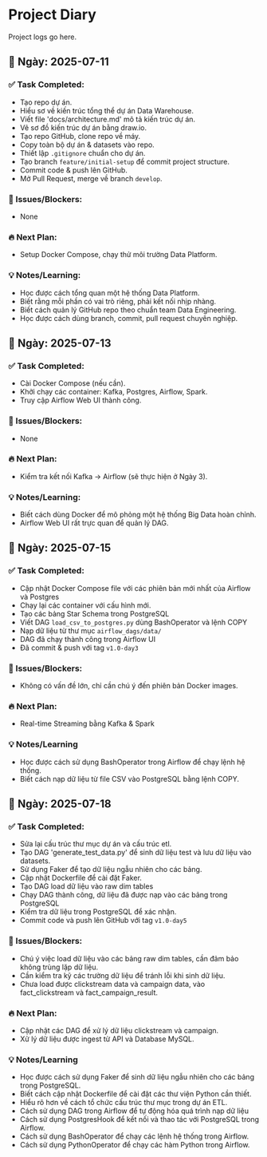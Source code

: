 # Project Diary

Project logs go here.

## 📅 Ngày: 2025-07-11
### ✅ Task Completed:
- Tạo repo dự án.
- Hiểu sơ về kiến trúc tổng thể dự án Data Warehouse.
- Viết file 'docs/architecture.md' mô tả kiến trúc dự án.
- Vẽ sơ đồ kiến trúc dự án bằng draw.io.
- Tạo repo GitHub, clone repo về máy.
- Copy toàn bộ dự án & datasets vào repo.
- Thiết lập `.gitignore` chuẩn cho dự án.
- Tạo branch `feature/initial-setup` để commit project structure.
- Commit code & push lên GitHub.
- Mở Pull Request, merge về branch `develop`.

### 🚩 Issues/Blockers:
- None

### 🔥 Next Plan:
- Setup Docker Compose, chạy thử môi trường Data Platform.

### 💡 Notes/Learning:
- Học được cách tổng quan một hệ thống Data Platform.
- Biết rằng mỗi phần có vai trò riêng, phải kết nối nhịp nhàng.
- Biết cách quản lý GitHub repo theo chuẩn team Data Engineering.
- Học được cách dùng branch, commit, pull request chuyên nghiệp.

## 📅 Ngày: 2025-07-13
### ✅ Task Completed:
- Cài Docker Compose (nếu cần).
- Khởi chạy các container: Kafka, Postgres, Airflow, Spark.
- Truy cập Airflow Web UI thành công.

### 🚩 Issues/Blockers:
- None

### 🔥 Next Plan:
- Kiểm tra kết nối Kafka → Airflow (sẽ thực hiện ở Ngày 3).

### 💡 Notes/Learning:
- Biết cách dùng Docker để mô phỏng một hệ thống Big Data hoàn chỉnh.
- Airflow Web UI rất trực quan để quản lý DAG.

## 📅 Ngày: 2025-07-15
### ✅ Task Completed:
- Cập nhật Docker Compose file với các phiên bản mới nhất của Airflow và Postgres
- Chạy lại các container với cấu hình mới.
- Tạo các bảng Star Schema trong PostgreSQL
- Viết DAG `load_csv_to_postgres.py` dùng BashOperator và lệnh COPY
- Nạp dữ liệu từ thư mục `airflow_dags/data/`
- DAG đã chạy thành công trong Airflow UI
- Đã commit & push với tag `v1.0-day3`
### 🚩 Issues/Blockers:
- Không có vấn đề lớn, chỉ cần chú ý đến phiên bản Docker images.
### 🔥 Next Plan:
- Real-time Streaming bằng Kafka & Spark
### 💡 Notes/Learning
- Học được cách sử dụng BashOperator trong Airflow để chạy lệnh hệ thống.
- Biết cách nạp dữ liệu từ file CSV vào PostgreSQL bằng lệnh COPY.

## 📅 Ngày: 2025-07-18
### ✅ Task Completed:
- Sửa lại cấu trúc thư mục dự án và cấu trúc etl.
- Tạo DAG 'generate_test_data.py' để sinh dữ liệu test và lưu dữ liệu vào datasets.
- Sử dụng Faker để tạo dữ liệu ngẫu nhiên cho các bảng.
- Cập nhật Dockerfile để cài đặt Faker.
- Tạo DAG load dữ liệu vào raw dim tables
- Chạy DAG thành công, dữ liệu đã được nạp vào các bảng trong PostgreSQL
- Kiểm tra dữ liệu trong PostgreSQL để xác nhận.
- Commit code và push lên GitHub với tag `v1.0-day5`

### 🚩 Issues/Blockers:
- Chú ý việc load dữ liệu vào các bảng raw dim tables, cần đảm bảo không trùng lặp dữ liệu.
- Cần kiểm tra kỹ các trường dữ liệu để tránh lỗi khi sinh dữ liệu.
- Chưa load được clickstream data và campaign data, vào fact_clickstream và fact_campaign_result.
### 🔥 Next Plan:
- Cập nhật các DAG để xử lý dữ liệu clickstream và campaign.
- Xử lý dữ liệu được ingest từ API và Database MySQL.

### 💡 Notes/Learning
- Học được cách sử dụng Faker để sinh dữ liệu ngẫu nhiên cho các bảng trong PostgreSQL.
- Biết cách cập nhật Dockerfile để cài đặt các thư viện Python cần thiết.
- Hiểu rõ hơn về cách tổ chức cấu trúc thư mục trong dự án ETL.
- Cách sử dụng DAG trong Airflow để tự động hóa quá trình nạp dữ liệu
- Cách sử dụng PostgresHook để kết nối và thao tác với PostgreSQL trong Airflow.
- Cách sử dụng BashOperator để chạy các lệnh hệ thống trong Airflow.
- Cách sử dụng PythonOperator để chạy các hàm Python trong Airflow.
